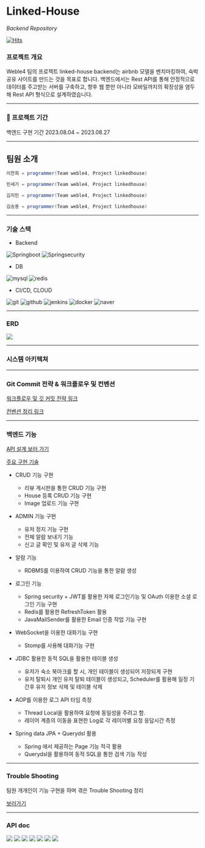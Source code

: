 # Linked-House
*Backend Repository*

[![Hits](https://hits.seeyoufarm.com/api/count/incr/badge.svg?url=https%3A%2F%2Fgithub.com%2Fweble4%2Flinked-house-backend&count_bg=%2379C83D&title_bg=%23555555&icon=&icon_color=%23E7E7E7&title=hits&edge_flat=false)](https://hits.seeyoufarm.com)

### 프로젝트 개요
Weble4 팀의 프로젝트 linked-house backend는 airbnb 모델을 벤치마킹하여, 숙박 공유 사이트를 만드는 것을 목표로 합니다.
백엔드에서는 Rest API를 통해 안정적으로 데이터를 주고받는 서버를 구축하고, 향후 웹 뿐만 아니라 모바일까지의 확장성을 
염두해 Rest API 형식으로 설계하였습니다.
* * *

### **📅** 프로젝트 기간

백엔드 구현 기간 
2023.08.04 ~ 2023.08.27

* * *

## 팀원 소개

```java
이찬희 = programmer(Team weble4, Project linkedhouse)
```

```java
민세기 = programmer(Team weble4, Project linkedhouse)
```

```java
김지민 = programmer(Team weble4, Project linkedhouse)
```

```java
김승용 = programmer(Team weble4, Project linkedhouse)
```

* * *

### 기술 스택
- Backend

<img alt="Springboot" src ="https://img.shields.io/badge/Spring boot-6DB33F.svg?&style=for-the-badge&logo=Springboot&logoColor=white"/>
<img alt="Springsecurity" src ="https://img.shields.io/badge/Spring security-6DB33F.svg?&style=for-the-badge&logo=Springsecurity&logoColor=white"/>

- DB

<img alt="mysql" src ="https://img.shields.io/badge/mysql-61DAFB.svg?&style=for-the-badge&logo=mysql&logoColor=black"/>
<img alt="redis" src ="https://img.shields.io/badge/redis-DC382D.svg?&style=for-the-badge&logo=redis&logoColor=black"/>

- CI/CD, CLOUD

<img alt="git" src ="https://img.shields.io/badge/git-F05032.svg?&style=for-the-badge&logo=git&logoColor=black"/>
<img alt="github" src ="https://img.shields.io/badge/github-181717.svg?&style=for-the-badge&logo=github&logoColor=white"/>
<img alt="jenkins" src ="https://img.shields.io/badge/jenkins-D24939.svg?&style=for-the-badge&logo=jenkins&logoColor=white"/>
<img alt="docker" src ="https://img.shields.io/badge/docker-2496ED.svg?&style=for-the-badge&logo=docker&logoColor=white"/>
<img alt="naver" src ="https://img.shields.io/badge/naver cloud-03C75A.svg?&style=for-the-badge&logo=naver&logoColor=white"/>

* * *
### ERD

<image src="images/erd.png"></image>

* * *
### 시스템 아키텍쳐

* * *

### Git Commit 전략 & 워크플로우 및 컨벤션

[워크플로우 및 깃 커밋 전략 링크](https://www.notion.so/754a694747884d369ee42da947ae089b?pvs=4)  

[컨벤션 정리 링크](https://www.notion.so/f645a6ae98ae46d08fdcaa8c4a10dacf?pvs=4)

* * *

### 백엔드 기능

[API 설계 보러 가기](https://www.notion.so/ac03553cb84c440094aef63933d1e277?v=60034cdb041543cfb107d9b6a7a5c120&pvs=4)

[주요 구현 기술](https://www.notion.so/2f29c7648cd049f6aced89b8f6698cf3?pvs=4)

- CRUD 기능 구현
  - 리뷰 게시판을 통한 CRUD 기능 구현
  - House 등록 CRUD 기능 구현
  - Image 업로드 기능 구현


- ADMIN 기능 구현
  - 유저 정지 기능 구현 
  - 전체 알람 보내기 기능
  - 신고 글 확인 및 유저 글 삭제 기능


- 알람 기능
  - RDBMS를 이용하여 CRUD 기능을 통한 알람 생성


-  로그인 기능
   - Spring security + JWT를 활용한 자체 로그인기능 및 OAuth 이용한 소셜 로그인 기능 구현
   - Redis를 활용한 RefreshToken 활용
   - JavaMailSender를 활용한 Email 인증 작업 기능 구현


- WebSocket을 이용한 대화기능 구현
  - Stomp를 사용해 대화기능 구현


- JDBC 활용한 동적 SQL을 활용한 테이블 생성
  - 유저가 숙소 북마크를 할 시, 개인 테이블이 생성되어 저장되게 구현
  - 유저 탈퇴시 개인 유저 탈퇴 테이블이 생성되고, Scheduler를 활용해 일정 기간후 유저 정보 삭제 및 테이블 삭제


- AOP를 이용한 로그 API 타임 측정
  - Thread Local을 활용하여 요청에 동일성을 주려고 함.
  - 레이어 계층의 이동을 표현한 Log로 각 레이어별 요청 응답시간 측정


- Spring data JPA + Querydsl 활용
  - Spring 에서 제공하는 Page 기능 적극 활용
  - Querydsl을 활용하여 동적 SQL을 통한 검색 기능 작성

* * *
### Trouble Shooting

팀원 개개인이 기능 구현을 하며 겪은 Trouble Shooting 정리

[보러가기](https://www.notion.so/Trouble-Shooting-eb252aeeb0fa4498993ce97d22a4a34b?pvs=4)

* * *

### API doc

<image src="images/actu.png"></image>
<image src="images/customer0.png"></image>
<image src="images/customer1.png"></image>
<image src="images/reser0.png"></image>
<image src="images/reser1.png"></image>
<image src="images/reser2.png"></image>
<image src="images/review.png"></image>